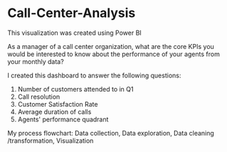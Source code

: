 # Call-Center-Analysis
This visualization was created using Power BI

As a manager of a call center organization, what are the core KPIs you would be interested to know about the performance of your agents from your monthly data?

I created this dashboard to answer the following questions:
1. Number of customers attended to in Q1
2. Call resolution
3. Customer Satisfaction Rate
4. Average duration of calls
5. Agents' performance quadrant

My process flowchart: Data collection, Data exploration, Data cleaning /transformation, Visualization

